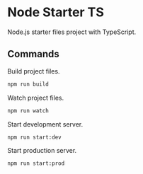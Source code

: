 # Node Starter TS

Node.js starter files project with TypeScript.

## Commands

Build project files.

```bash
npm run build
```

Watch project files.

```bash
npm run watch
```

Start development server.

```bash
npm run start:dev
```

Start production server.

```bash
npm run start:prod
```
